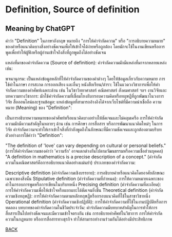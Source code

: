 # Definition, Source of definition
## Meaning by ChatGPT

คำว่า "Definition" ในภาษาอังกฤษ หมายถึง "การให้คำจำกัดความ" หรือ "การอธิบายความหมาย" ของคำหรือแนวคิดบางสิ่งอย่างชัดเจนเพื่อให้เข้าใจได้ง่ายหรือถูกต้อง โดยมักจะใช้ในงานเขียนหรือการพูดเพื่อทำให้ผู้ฟังหรือผู้อ่านเข้าใจถึงสิ่งที่ถูกพูดถึงได้อย่างชัดเจน

แหล่งที่มาของคำจำกัดความ (Source of definition): คำจำกัดความมักมีแหล่งที่มาจากหลายแหล่ง เช่น:

พจนานุกรม: เป็นแหล่งข้อมูลหลักที่ให้คำจำกัดความของคำต่างๆ โดยให้ข้อมูลเกี่ยวกับความหมาย การใช้คำในภาษา การสะกด การออกเสียง และอื่นๆ
หนังสือเรียน/ตำรา: ใช้ในแวดวงวิชาการเพื่อให้คำจำกัดความของคำศัพท์เฉพาะด้าน เช่น ในวิชาวิทยาศาสตร์ คณิตศาสตร์ สังคมศาสตร์ ฯลฯ
งานวิจัยและบทความทางวิชาการ: มักใช้คำจำกัดความที่เชื่อมโยงกับกรอบความคิดหรือทฤษฎีที่ถูกพัฒนาในวงการวิจัย
สื่อออนไลน์และฐานข้อมูล: แหล่งข้อมูลที่สามารถอ้างอิงได้จากเว็บไซต์ที่มีความน่าเชื่อถือ
ความหมาย (Meaning) ของ "Definition":

เป็นการอธิบายความหมายของคำศัพท์หรือแนวคิดบางอย่างให้ชัดเจนและไม่คลุมเครือ
การให้คำจำกัดความมักมีความสำคัญในหลายๆ ด้าน เช่น การศึกษา การสื่อสาร หรือการพัฒนาแนวคิดใหม่ๆ ในการวิจัย
คำจำกัดความจะทำให้เราเข้าใจสิ่งที่กำลังพูดถึงในลักษณะที่มีความชัดเจนและถูกต้องตามบริบท
ตัวอย่างการใช้คำว่า "Definition":

"The definition of 'love' can vary depending on cultural or personal beliefs." (การให้คำจำกัดความของคำว่า 'ความรัก' อาจแตกต่างกันไปตามวัฒนธรรมหรือความเชื่อส่วนบุคคล)
"A definition in mathematics is a precise description of a concept." (คำจำกัดความในคณิตศาสตร์คือการอธิบายแนวคิดอย่างแม่นยำ)
ประเภทของคำจำกัดความ:

Descriptive definition (คำจำกัดความเชิงบรรยาย): การอธิบายคำหรือแนวคิดโดยอาศัยลักษณะเฉพาะของสิ่งนั้น
Stipulative definition (คำจำกัดความที่กำหนด): การให้ความหมายเฉพาะของคำในกรอบการพูดหรือการเขียนในบริบทหนึ่ง
Precising definition (คำจำกัดความที่ละเอียด): การให้คำจำกัดความเพื่อให้เข้าใจหรือแยกแยะได้ชัดเจนยิ่งขึ้น
Theoretical definition (คำจำกัดความเชิงทฤษฎี): การให้คำจำกัดความตามหลักทฤษฎีหรือกรอบแนวคิดที่ใช้ในสาขาวิชาหนึ่ง
Operational definition (คำจำกัดความเชิงปฏิบัติ): การให้คำจำกัดความที่ใช้ในงานปฏิบัติหรือการทดลอง
บทบาทของคำจำกัดความในชีวิตประจำวัน: คำจำกัดความมีบทบาทสำคัญในการทำให้การสื่อสารเป็นไปอย่างชัดเจนและมีความเข้าใจตรงกัน เช่น การอธิบายคำศัพท์ในวิชาการ การให้คำจำกัดความในกฎหมาย หรือการสื่อสารทางธุรกิจ ทำให้สามารถทำงานร่วมกันได้อย่างมีประสิทธิภาพ




[BACK](README.md)
